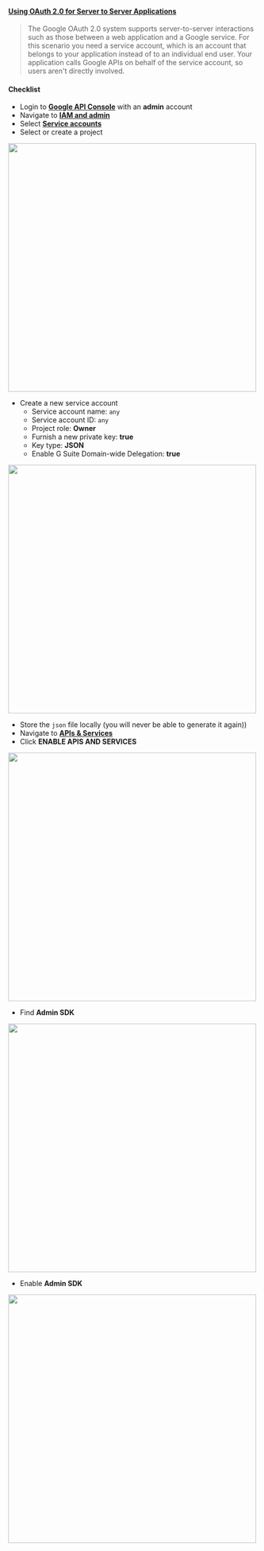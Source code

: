 #### [Using OAuth 2.0 for Server to Server Applications](https://developers.google.com/identity/protocols/OAuth2ServiceAccount)

> The Google OAuth 2.0 system supports server-to-server interactions such as those between a web application and a Google service. For this scenario you need a service account, which is an account that belongs to your application instead of to an individual end user. Your application calls Google APIs on behalf of the service account, so users aren't directly involved.

#### Checklist 

- Login to [**Google API Console**](https://console.developers.google.com/) with an **admin** account
- Navigate to [**IAM and admin**](https://console.developers.google.com/iam-admin)
- Select [**Service accounts**](https://console.developers.google.com/iam-admin/serviceaccounts)
- Select or create a project

<img width="500" src="https://user-images.githubusercontent.com/1725068/44443436-a012aa00-a612-11e8-996f-1d36f14d1d76.png" />

- Create a new service account
  - Service account name: ``any``
  - Service account ID: ``any``
  - Project role: **Owner**
  - Furnish a new private key: **true**
  - Key type: **JSON**
  - Enable G Suite Domain-wide Delegation: **true**

<img width="500" src="https://user-images.githubusercontent.com/1725068/44443658-d7ce2180-a613-11e8-8991-fe406d9f0390.png" />

- Store the ``json`` file locally (you will never be able to generate it again))
- Navigate to [**APIs & Services**](https://console.developers.google.com/apis)
- Click **ENABLE APIS AND SERVICES**

<img width="500" src="https://user-images.githubusercontent.com/1725068/44443863-f7b21500-a614-11e8-8269-7e37069b6d2e.png" />

- Find **Admin SDK**

<img width="500" src="https://user-images.githubusercontent.com/1725068/44443895-0f899900-a615-11e8-8ecc-823634f29d11.png" />

- Enable **Admin SDK**

<img width="500" src="https://user-images.githubusercontent.com/1725068/44443946-4cee2680-a615-11e8-849f-e48057c28ab3.png" />
